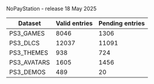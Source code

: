 NoPayStation - release 18 May 2025

|  Dataset  |Valid entries|Pending entries|
|-----------|-------------|---------------|
| PS3_GAMES |     8046    |      1306     |
|  PS3_DLCS |    12037    |     11091     |
| PS3_THEMES|     938     |      724      |
|PS3_AVATARS|     1605    |      1456     |
| PS3_DEMOS |     489     |       20      |